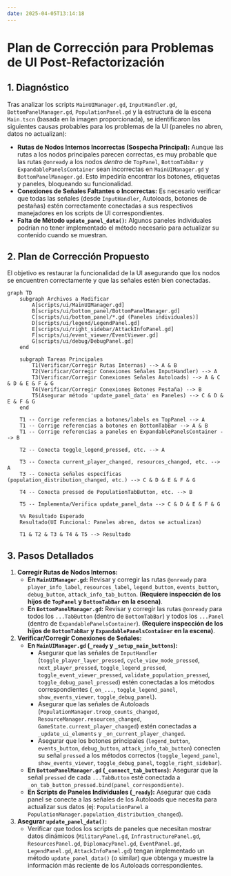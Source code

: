 ```yaml
---
date: 2025-04-05T13:14:18
---
```

# Plan de Corrección para Problemas de UI Post-Refactorización

## 1. Diagnóstico

Tras analizar los scripts `MainUIManager.gd`, `InputHandler.gd`, `BottomPanelManager.gd`, `PopulationPanel.gd` y la estructura de la escena `Main.tscn` (basada en la imagen proporcionada), se identificaron las siguientes causas probables para los problemas de la UI (paneles no abren, datos no actualizan):

*   **Rutas de Nodos Internos Incorrectas (Sospecha Principal):** Aunque las rutas a los nodos principales parecen correctas, es muy probable que las rutas `@onready` a los nodos *dentro* de `TopPanel`, `BottomTabBar` y `ExpandablePanelsContainer` sean incorrectas en `MainUIManager.gd` y `BottomPanelManager.gd`. Esto impediría encontrar los botones, etiquetas y paneles, bloqueando su funcionalidad.
*   **Conexiones de Señales Faltantes o Incorrectas:** Es necesario verificar que todas las señales (desde `InputHandler`, Autoloads, botones de pestañas) estén correctamente conectadas a sus respectivos manejadores en los scripts de UI correspondientes.
*   **Falta de Método `update_panel_data()`:** Algunos paneles individuales podrían no tener implementado el método necesario para actualizar su contenido cuando se muestran.

## 2. Plan de Corrección Propuesto

El objetivo es restaurar la funcionalidad de la UI asegurando que los nodos se encuentren correctamente y que las señales estén bien conectadas.

```mermaid
graph TD
    subgraph Archivos a Modificar
        A[scripts/ui/MainUIManager.gd]
        B[scripts/ui/bottom_panel/BottomPanelManager.gd]
        C[scripts/ui/bottom_panel/*.gd (Paneles individuales)]
        D[scripts/ui/legend/LegendPanel.gd]
        E[scripts/ui/right_sidebar/AttackInfoPanel.gd]
        F[scripts/ui/event_viewer/EventViewer.gd]
        G[scripts/ui/debug/DebugPanel.gd]
    end

    subgraph Tareas Principales
        T1(Verificar/Corregir Rutas Internas) --> A & B
        T2(Verificar/Corregir Conexiones Señales InputHandler) --> A
        T3(Verificar/Corregir Conexiones Señales Autoloads) --> A & C & D & E & F & G
        T4(Verificar/Corregir Conexiones Botones Pestaña) --> B
        T5(Asegurar método 'update_panel_data' en Paneles) --> C & D & E & F & G
    end

    T1 -- Corrige referencias a botones/labels en TopPanel --> A
    T1 -- Corrige referencias a botones en BottomTabBar --> A & B
    T1 -- Corrige referencias a paneles en ExpandablePanelsContainer --> B

    T2 -- Conecta toggle_legend_pressed, etc. --> A

    T3 -- Conecta current_player_changed, resources_changed, etc. --> A
    T3 -- Conecta señales específicas (population_distribution_changed, etc.) --> C & D & E & F & G

    T4 -- Conecta pressed de PopulationTabButton, etc. --> B

    T5 -- Implementa/Verifica update_panel_data --> C & D & E & F & G

    %% Resultado Esperado
    Resultado(UI Funcional: Paneles abren, datos se actualizan)

    T1 & T2 & T3 & T4 & T5 --> Resultado
```

## 3. Pasos Detallados

1.  **Corregir Rutas de Nodos Internos:**
    *   **En `MainUIManager.gd`:** Revisar y corregir las rutas `@onready` para `player_info_label`, `resources_label`, `legend_button`, `events_button`, `debug_button`, `attack_info_tab_button`. **(Requiere inspección de los hijos de `TopPanel` y `BottomTabBar` en la escena)**.
    *   **En `BottomPanelManager.gd`:** Revisar y corregir las rutas `@onready` para todos los `...TabButton` (dentro de `BottomTabBar`) y todos los `...Panel` (dentro de `ExpandablePanelsContainer`). **(Requiere inspección de los hijos de `BottomTabBar` y `ExpandablePanelsContainer` en la escena)**.
2.  **Verificar/Corregir Conexiones de Señales:**
    *   **En `MainUIManager.gd` (`_ready` y `_setup_main_buttons`):**
        *   Asegurar que las señales de `InputHandler` (`toggle_player_layer_pressed`, `cycle_view_mode_pressed`, `next_player_pressed`, `toggle_legend_pressed`, `toggle_event_viewer_pressed`, `validate_population_pressed`, `toggle_debug_panel_pressed`) estén conectadas a los métodos correspondientes (`_on_...`, `toggle_legend_panel`, `show_events_viewer`, `toggle_debug_panel`).
        *   Asegurar que las señales de Autoloads (`PopulationManager.troop_counts_changed`, `ResourceManager.resources_changed`, `GameState.current_player_changed`) estén conectadas a `_update_ui_elements` y `_on_current_player_changed`.
        *   Asegurar que los botones principales (`legend_button`, `events_button`, `debug_button`, `attack_info_tab_button`) conecten su señal `pressed` a los métodos correctos (`toggle_legend_panel`, `show_events_viewer`, `toggle_debug_panel`, `toggle_right_sidebar`).
    *   **En `BottomPanelManager.gd` (`_connect_tab_buttons`):** Asegurar que la señal `pressed` de cada `...TabButton` esté conectada a `_on_tab_button_pressed.bind(panel_correspondiente)`.
    *   **En Scripts de Paneles Individuales (`_ready`):** Asegurar que cada panel se conecte a las señales de los Autoloads que necesita para actualizar sus datos (ej: `PopulationPanel` a `PopulationManager.population_distribution_changed`).
3.  **Asegurar `update_panel_data()`:**
    *   Verificar que todos los scripts de paneles que necesitan mostrar datos dinámicos (`MilitaryPanel.gd`, `InfrastructurePanel.gd`, `ResourcesPanel.gd`, `DiplomacyPanel.gd`, `EventPanel.gd`, `LegendPanel.gd`, `AttackInfoPanel.gd`) tengan implementado un método `update_panel_data()` (o similar) que obtenga y muestre la información más reciente de los Autoloads correspondientes.